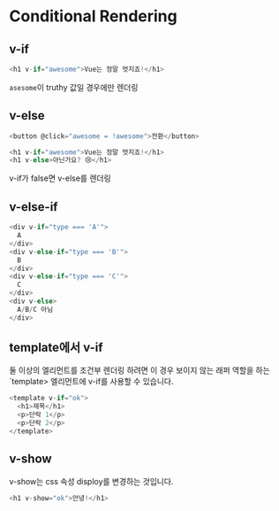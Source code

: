 # Conditional Rendering

## v-if

```typescript
<h1 v-if="awesome">Vue는 정말 멋지죠!</h1>
```

`asesome`이 truthy 값일 경우에만 렌더링

## v-else

```typescript
<button @click="awesome = !awesome">전환</button>

<h1 v-if="awesome">Vue는 정말 멋지죠!</h1>
<h1 v-else>아닌가요? 😢</h1>
```

v-if가 false면 v-else를 렌더링

## v-else-if

```typescript
<div v-if="type === 'A'">
  A
</div>
<div v-else-if="type === 'B'">
  B
</div>
<div v-else-if="type === 'C'">
  C
</div>
<div v-else>
  A/B/C 아님
</div>
```

## template에서 v-if

둘 이상의 엘리먼트를 조건부 렌더링 하려면 이 경우 보이지 않는 래퍼 역할을 하는 `template> 엘리먼트에 v-if를 사용할 수 있습니다.

```typescript
<template v-if="ok">
  <h1>제목</h1>
  <p>단락 1</p>
  <p>단락 2</p>
</template>
```

## v-show

v-show는 css 속성 disploy를 변경하는 것입니다.

```typescript
<h1 v-show="ok">안녕!</h1>
```
